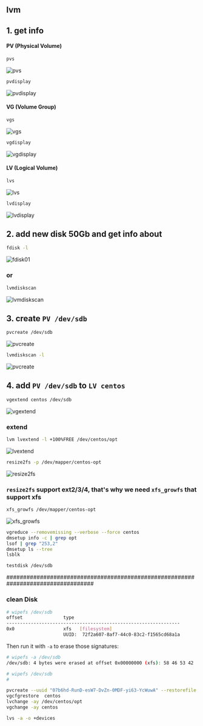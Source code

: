 ## lvm
## 1. get info
#### PV (Physical Volume)
```bash
pvs
```
![pvs](https://github.com/aniucum/knowledge-base/blob/master/lvm/images/01_pvc.jpg?raw=true)
```bash
pvdisplay
```
![pvdisplay](https://github.com/aniucum/knowledge-base/blob/master/lvm/images/02_pvdisplay.jpg?raw=true)
#### VG (Volume Group)
```bash
vgs
```
![vgs](https://github.com/aniucum/knowledge-base/blob/master/lvm/images/03_vgs.jpg?raw=true)
```bash
vgdisplay
```
![vgdisplay](https://github.com/aniucum/knowledge-base/blob/master/lvm/images/04_vgdisplay.jpg?raw=true)
#### LV (Logical Volume)
```bash
lvs
```
![lvs](https://github.com/aniucum/knowledge-base/blob/master/lvm/images/05_lvs.jpg?raw=true)
```bash
lvdisplay
```
![lvdisplay](https://github.com/aniucum/knowledge-base/blob/master/lvm/images/06_lvdisplay.jpg?raw=true)


## 2. add new disk 50Gb and get info about
```bash
fdisk -l
```
![fdisk01](https://github.com/aniucum/knowledge-base/blob/master/lvm/images/07_fdisk01.jpg?raw=true)
### or
```bash
lvmdiskscan
```
![lvmdiskscan](https://github.com/aniucum/knowledge-base/blob/master/lvm/images/08_lvmdiskscan.jpg?raw=true)


## 3. create `PV /dev/sdb`
```bash
pvcreate /dev/sdb
```
![pvcreate](https://github.com/aniucum/knowledge-base/blob/master/lvm/images/09_pvcreate.jpg?raw=true)
```bash
lvmdiskscan -l
```
![pvcreate](https://github.com/aniucum/knowledge-base/blob/master/lvm/images/10_lvmdiskscan.jpg?raw=true)



## 4. add `PV /dev/sdb` to `LV centos`
```bash
vgextend centos /dev/sdb
```
![vgextend](https://github.com/aniucum/knowledge-base/blob/master/lvm/images/11_vgextend.jpg?raw=true)
### extend  
```bash
lvm lvextend -l +100%FREE /dev/centos/opt
```
![lvextend](https://github.com/aniucum/knowledge-base/blob/master/lvm/images/12_lvextend.jpg?raw=true)
```bash
resize2fs -p /dev/mapper/centos-opt
```
![resize2fs](https://github.com/aniucum/knowledge-base/blob/master/lvm/images/13_resize2fs.jpg?raw=true)
### `resize2fs` support ext2/3/4, that's why we need `xfs_growfs` that support xfs
```bash
xfs_growfs /dev/mapper/centos-opt
```
![xfs_growfs](https://github.com/aniucum/knowledge-base/blob/master/lvm/images/14_xfs_growfs.jpg?raw=true)

```bash
vgreduce --removemissing --verbose --force centos
dmsetup info -c | grep opt
lsof | grep "253,2"
dmsetup ls --tree
lsblk
```
```bash
testdisk /dev/sdb
```
##################################################################################
### clean Disk
```bash
# wipefs /dev/sdb
offset               type
----------------------------------------------------------------
0x0                  xfs   [filesystem]
                     UUID:  72f2a607-8af7-44c0-83c2-f1565cd68a1a                     
```
Then run it with `-a` to erase those signatures:
```bash
# wipefs -a /dev/sdb
/dev/sdb: 4 bytes were erased at offset 0x00000000 (xfs): 58 46 53 42

# wipefs /dev/sdb
#
```

```bash
pvcreate --uuid "07b6hd-RunD-esW7-DvZn-0MDF-yi63-YcWuwA" --restorefile /etc/lvm/archive/centos_00002-207124849.vg /dev/sdc
vgcfgrestore  centos
lvchange -ay /dev/centos/opt
vgchange -ay centos

lvs -a -o +devices
```
